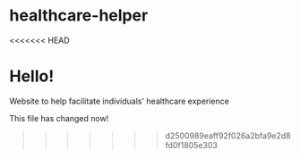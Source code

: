 # healthcare-helper
<<<<<<< HEAD

Hello!
=======
Website to help facilitate individuals' healthcare experience

This file has changed now!
>>>>>>> d2500989eaff92f026a2bfa9e2d8fd0f1805e303

